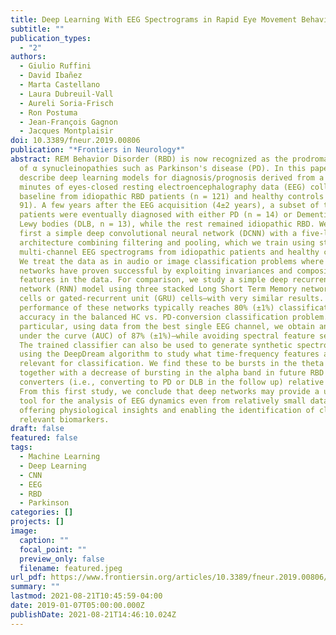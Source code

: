 ```yaml
---
title: Deep Learning With EEG Spectrograms in Rapid Eye Movement Behavior Disorder
subtitle: ""
publication_types:
  - "2"
authors:
  - Giulio Ruffini
  - David Ibañez
  - Marta Castellano
  - Laura Dubreuil-Vall
  - Aureli Soria-Frisch
  - Ron Postuma
  - Jean-François Gagnon
  - Jacques Montplaisir
doi: 10.3389/fneur.2019.00806
publication: "*Frontiers in Neurology*"
abstract: REM Behavior Disorder (RBD) is now recognized as the prodromal stage
  of α synucleinopathies such as Parkinson's disease (PD). In this paper, we
  describe deep learning models for diagnosis/prognosis derived from a few
  minutes of eyes-closed resting electroencephalography data (EEG) collected at
  baseline from idiopathic RBD patients (n = 121) and healthy controls (HC, n =
  91). A few years after the EEG acquisition (4±2 years), a subset of the RBD
  patients were eventually diagnosed with either PD (n = 14) or Dementia with
  Lewy bodies (DLB, n = 13), while the rest remained idiopathic RBD. We describe
  first a simple deep convolutional neural network (DCNN) with a five-layer
  architecture combining filtering and pooling, which we train using stacked
  multi-channel EEG spectrograms from idiopathic patients and healthy controls.
  We treat the data as in audio or image classification problems where deep
  networks have proven successful by exploiting invariances and compositional
  features in the data. For comparison, we study a simple deep recurrent neural
  network (RNN) model using three stacked Long Short Term Memory network (LSTM)
  cells or gated-recurrent unit (GRU) cells—with very similar results. The
  performance of these networks typically reaches 80% (±1%) classification
  accuracy in the balanced HC vs. PD-conversion classification problem. In
  particular, using data from the best single EEG channel, we obtain an area
  under the curve (AUC) of 87% (±1%)—while avoiding spectral feature selection.
  The trained classifier can also be used to generate synthetic spectrograms
  using the DeepDream algorithm to study what time-frequency features are
  relevant for classification. We find these to be bursts in the theta band
  together with a decrease of bursting in the alpha band in future RBD
  converters (i.e., converting to PD or DLB in the follow up) relative to HCs.
  From this first study, we conclude that deep networks may provide a useful
  tool for the analysis of EEG dynamics even from relatively small datasets,
  offering physiological insights and enabling the identification of clinically
  relevant biomarkers.
draft: false
featured: false
tags:
  - Machine Learning
  - Deep Learning
  - CNN
  - EEG
  - RBD
  - Parkinson
categories: []
projects: []
image:
  caption: ""
  focal_point: ""
  preview_only: false
  filename: featured.jpeg
url_pdf: https://www.frontiersin.org/articles/10.3389/fneur.2019.00806/pdf
summary: ""
lastmod: 2021-08-21T10:45:59-04:00
date: 2019-01-07T05:00:00.000Z
publishDate: 2021-08-21T14:46:10.024Z
---
```

